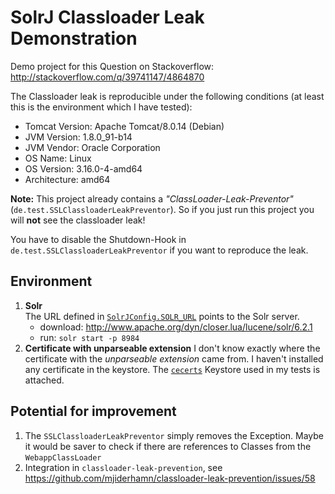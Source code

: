 # SolrJ Classloader Leak Demonstration

Demo project for this Question on Stackoverflow: http://stackoverflow.com/q/39741147/4864870

The Classloader leak is reproducible under the following conditions (at least this is the environment which I have tested): 

- Tomcat Version: Apache Tomcat/8.0.14 (Debian)
- JVM Version: 1.8.0_91-b14
- JVM Vendor: Oracle Corporation
- OS Name: Linux
- OS Version: 3.16.0-4-amd64
- Architecture: amd64

**Note:** This project already contains a _"ClassLoader-Leak-Preventor"_ (`de.test.SSLClassloaderLeakPreventor`). So if you just run this project you will **not** see the classloader leak!

You have to disable the Shutdown-Hook in `de.test.SSLClassloaderLeakPreventor` if you want to reproduce the leak.

## Environment

1. **Solr**  
   The URL defined in [`SolrJConfig.SOLR_URL`](src/main/java/de/test/spring/SolrJConfig.java) points to the Solr server.
   - download: http://www.apache.org/dyn/closer.lua/lucene/solr/6.2.1
   - run: `solr start -p 8984`
2. **Certificate with unparseable extension**
   I don't know exactly where the certificate with the _unparseable extension_ came from. I haven't installed any certificate in the keystore.
   The [`cecerts`](cecerts) Keystore used in my tests is attached.

## Potential for improvement

1. The `SSLClassloaderLeakPreventor` simply removes the Exception. Maybe it would be saver to check if there are references to Classes from the `WebappClassLoader`
2. Integration in `classloader-leak-prevention`, see https://github.com/mjiderhamn/classloader-leak-prevention/issues/58
